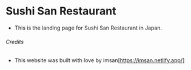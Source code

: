 # Sushi San Restaurant

- This is the landing page for Sushi San Restaurant in Japan. 

###### Credits

- This website was built with love by imsan[https://imsan.netlify.app/]